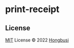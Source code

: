 # print-receipt

## License

[MIT](./LICENSE) License © 2022 [Hongbusi](https://github.com/Hongbusi) 
